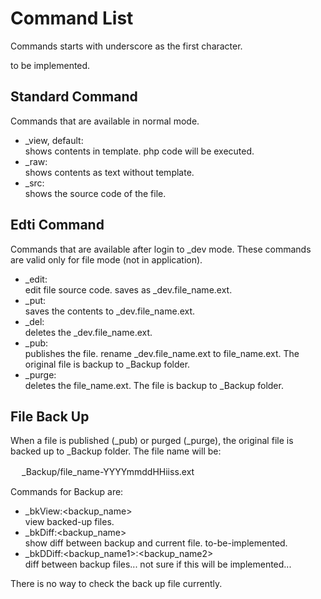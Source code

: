 Command List
============

Commands starts with underscore as the first character. 

to be implemented. 

Standard Command
----------------

Commands that are available in normal mode.  


*   _view, default:  
    shows contents in template. php code will be executed.
*   _raw:  
    shows contents as text without template. 
*   _src:  
    shows the source code of the file. 

Edti Command
------------

Commands that are available after login to _dev mode. 
These commands are valid only for file mode (not in application). 

*   _edit:  
    edit file source code. saves as _dev.file_name.ext. 
*   _put:  
    saves the contents to _dev.file_name.ext. 
*   _del:  
    deletes the _dev.file_name.ext. 
*   _pub:  
    publishes the file. rename _dev.file_name.ext to file_name.ext. 
    The original file is backup to _Backup folder. 
*   _purge:  
    deletes the file_name.ext. 
    The file is backup to _Backup folder. 

File Back Up
------------

When a file is published (_pub) or purged (_purge), 
the original file is backed up to _Backup folder. 
The file name will be:

　   _Backup/file_name-YYYYmmddHHiiss.ext  

Commands for Backup are:

*   _bkView:\<backup_name\>  
    view backed-up files. 
*   _bkDiff:\<backup_name\>  
    show diff between backup and current file. to-be-implemented.
*   _bkDDiff:\<backup_name1\>:\<backup_name2\>  
    diff between backup files... not sure if this will be implemented...


There is no way to check the back up file currently. 